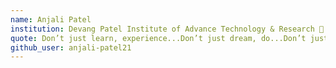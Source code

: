```yaml
---
name: Anjali Patel
institution: Devang Patel Institute of Advance Technology & Research 🚩 
quote: Don’t just learn, experience...Don’t just dream, do...Don’t just exist, live. 
github_user: anjali-patel21
---
```


